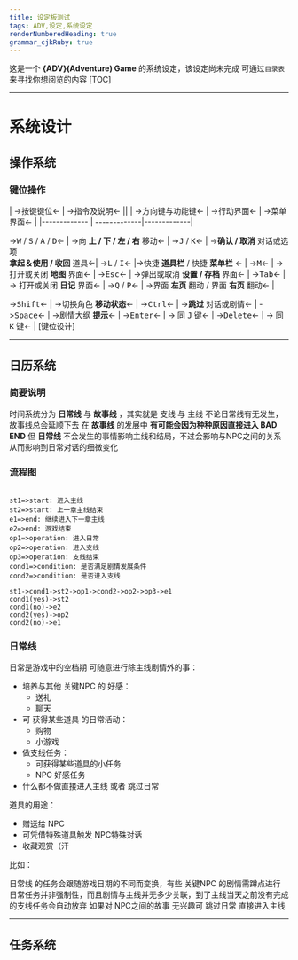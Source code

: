 ```yaml
---
title: 设定板测试
tags: ADV,设定,系统设定
renderNumberedHeading: true
grammar_cjkRuby: true
---
```



这是一个 **{ADV}(Adventure) Game** 的系统设定，该设定尚未完成
可通过`目录表`来寻找你想阅览的内容
[TOC]

---

# 系统设计

## 操作系统

### 键位操作

| ->按键键位<- | ->指令及说明<- ||
| ->方向键与功能键<- | ->行动界面<- | ->菜单界面<- |
|------------- | -------------|-------------|

-><kbd>W</kbd> / <kbd>S</kbd> / <kbd>A</kbd> / <kbd>D</kbd><- | ->向 **上 / 下 / 左 / 右** 移动<- |
-><kbd>J</kbd> / <kbd>K</kbd><- | ->**确认 / 取消** 对话或选项<br>**拿起＆使用 / 收回** 道具<-|
-><kbd>L</kbd> / <kbd>I</kbd><- |->快捷 **道具栏** / 快捷 **菜单栏** <- |
-><kbd>M</kbd><- | ->打开或关闭 **地图** 界面<- |
-><kbd>Esc</kbd><- | ->弹出或取消 **设置 / 存档** 界面<- |
-><kbd>Tab</kbd><- | -> 打开或关闭 **日记** 界面<- |
-><kbd>Q</kbd> / <kbd>P</kbd><- | ->界面 **左页** 翻动 / 界面 **右页** 翻动<- |

-><kbd>Shift</kbd><- | ->切换角色 **移动状态**<- |
-><kbd>Ctrl</kbd><- | ->**跳过** 对话或剧情<- |
-><kbd>Space</kbd><- | ->剧情大纲 **提示**<- |
-><kbd>Enter</kbd><- | -> 同 <kbd>J</kbd> 键<- |
-><kbd>Delete</kbd><- | -> 同 <kbd>K</kbd> 键<- |
[键位设计]

---

## 日历系统

### 简要说明
时间系统分为 **日常线** 与 **故事线** ，其实就是 支线 与 主线
不论日常线有无发生，故事线总会延顺下去
在 **故事线** 的发展中 **有可能会因为种种原因直接进入 BAD END**
但 **日常线** 不会发生的事情影响主线和结局，不过会影响与NPC之间的关系从而影响到日常对话的细微变化

### 流程图

```flow

st1=>start: 进入主线
st2=>start: 上一章主线结束
e1=>end: 继续进入下一章主线
e2=>end: 游戏结束
op1=>operation: 进入日常
op2=>operation: 进入支线
op3=>operation: 支线结束
cond1=>condition: 是否满足剧情发展条件
cond2=>condition: 是否进入支线

st1->cond1->st2->op1->cond2->op2->op3->e1
cond1(yes)->st2
cond1(no)->e2
cond2(yes)->op2
cond2(no)->e1

```

### 日常线

日常是游戏中的空档期
可随意进行除主线剧情外的事：

-  培养与其他 关键NPC 的 好感：
	-  送礼
	-  聊天
-  可 获得某些道具 的日常活动：
	-  购物
	-  小游戏
-  做支线任务：
	-  可获得某些道具的小任务
	-  NPC 好感任务
-  什么都不做直接进入主线 或者 跳过日常

道具的用途：

- 赠送给 NPC
- 可凭借特殊道具触发 NPC特殊对话
- 收藏观赏（汗

比如：


日常线 的任务会跟随游戏日期的不同而变换，有些 关键NPC 的剧情需蹲点进行
日常任务并非强制性，而且剧情与主线并无多少关联，到了主线当天之前没有完成的支线任务会自动放弃
如果对 NPC之间的故事 无兴趣可 跳过日常 直接进入主线

---

## 任务系统